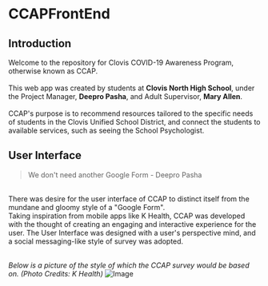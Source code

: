 # CCAPFrontEnd

## Introduction
Welcome to the repository for Clovis COVID-19 Awareness Program, otherwise known as CCAP. 
<br /><br />
This web app was created by students at **Clovis North High School**, under the Project Manager, **Deepro Pasha**, and Adult Supervisor, **Mary Allen**.
<br /><br />
CCAP's purpose is to recommend resources tailored to the specific needs of students in the Clovis Unified School District, and connect the students to available services, such as seeing the School Psychologist.
<br />

## User Interface
>   We don't need another Google Form - Deepro Pasha
<br />
There was desire for the user interface of CCAP to distinct itself from the mundane and gloomy style of a "Google Form". 
<br />
Taking inspiration from mobile apps like K Health, CCAP was developed with the thought of creating an engaging and interactive experience for the user. The User Interface was designed with a user's perspective mind, and a social messaging-like style of survey was adopted. 
<br /><br />

*Below is a picture of the style of which the CCAP survey would be based on. (Photo Credits: K Health)*
![Image](https://khealth.ai/wp-content/uploads/2020/10/nasal-header.png)
<br />